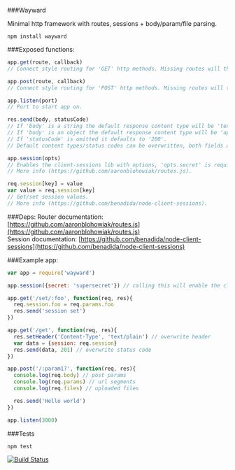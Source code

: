 ###Wayward  

Minimal http framework with routes, sessions + body/param/file parsing.  

```npm install wayward```

###Exposed functions:  

```javascript
app.get(route, callback)
// Connect style routing for 'GET' http methods. Missing routes will throw a 404.  

app.post(route, callback)
// Connect style routing for 'POST' http methods. Missing routes will throw a 404.  

app.listen(port)
// Port to start app on.  

res.send(body, statusCode)
// If 'body' is a string the default response content type will be 'text/html'.
// If 'body' is an object the default response content type will be 'application/json'.
// If 'statusCode' is omitted it defaults to '200'. 
// Default content types/status codes can be overwritten, both fields are optional.  

app.session(opts)
// Enables the client-sessions lib with options, 'opts.secret' is required.
// More info (https://github.com/aaronblohowiak/routes.js).  

req.session[key] = value
var value = req.session[key]
// Get/set session values.
// More info (https://github.com/benadida/node-client-sessions).  
```  

###Deps:
Router documentation: [https://github.com/aaronblohowiak/routes.js](https://github.com/aaronblohowiak/routes.js)  
Session documentation: [https://github.com/benadida/node-client-sessions](https://github.com/benadida/node-client-sessions)  

###Example app:  

```javascript
var app = require('wayward')

app.session({secret: 'supersecret'}) // calling this will enable the client-sessions lib

app.get('/set/:foo', function(req, res){
  req.session.foo = req.params.foo
  res.send('session set')
})

app.get('/get', function(req, res){
  res.setHeader('Content-Type', 'text/plain') // overwrite header
  var data = {session: req.session}
  res.send(data, 201) // overwrite status code
})

app.post('/:param1?', function(req, res){
  console.log(req.body) // post params
  console.log(req.params) // url segments
  console.log(req.files) // uploaded files

  res.send('Hello world')
})

app.listen(3000)
```  

###Tests  
```
npm test
```  


[![Build Status](https://secure.travis-ci.org/bradleyg/wayward.png)](http://travis-ci.org/bradleyg/wayward)